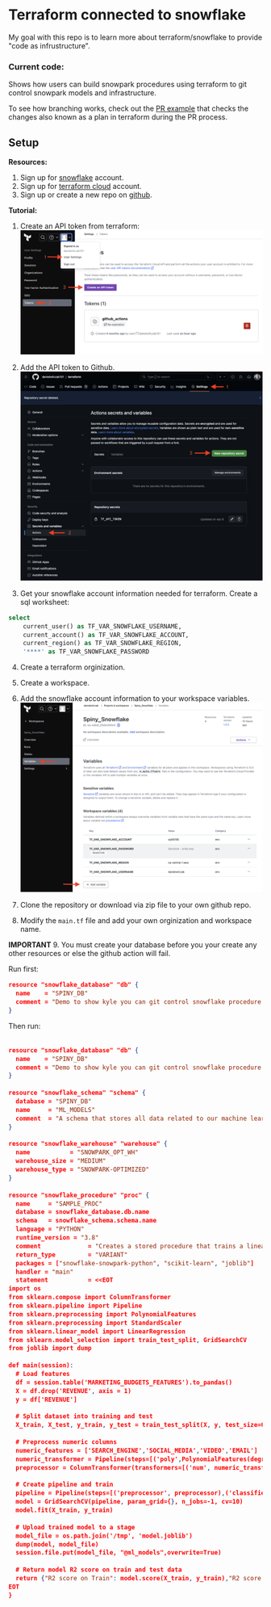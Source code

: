 # Terraform connected to snowflake
My goal with this repo is to learn more about terraform/snowflake to provide "code as infrustructure".

### Current code:
Shows how users can build snowpark procedures using terraform to git control snowpark models and infrastructure.

To see how branching works, check out the [PR example](https://github.com/danielwilczak101/terraform/pull/5) that checks the changes also known as a plan in terraform during the PR process.

## Setup

**Resources:**
1. Sign up for [snowflake](https://signup.snowflake.com/) account.
2. Sign up for [terraform cloud](https://www.terraform.io/) account.
3. Sign up or create a new repo on [github](https://github.com/).

**Tutorial:**
1. Create an API token from terraform:
![terraform api token](./images/terraform_api_token.png)

2. Add the API token to Github.
![terraform api token](./images/github_token.png)
  
3. Get your snowflake account information needed for terraform.
Create a sql worksheet:
```sql
select 
    current_user() as TF_VAR_SNOWFLAKE_USERNAME,
    current_account() as TF_VAR_SNOWFLAKE_ACCOUNT,
    current_region() as TF_VAR_SNOWFLAKE_REGION,
    '****' as TF_VAR_SNOWFLAKE_PASSWORD
```

4. Create a terraform orginization.
5. Create a workspace.

6. Add the snowflake account information to your workspace variables.
![terraform api token](./images/terraform_variables.png)

7. Clone the repository or download via zip file to your own github repo.

8.  Modify the ``main.tf`` file and add your own orginization and workspace name.

**IMPORTANT**
9. You must create your database before you your create any other resources or else the github action will fail.

Run first:
```json
resource "snowflake_database" "db" {
  name    = "SPINY_DB"
  comment = "Demo to show kyle you can git control snowflake procedure for ML models."
}
```

Then run:
```json

resource "snowflake_database" "db" {
  name    = "SPINY_DB"
  comment = "Demo to show kyle you can git control snowflake procedure for ML models."
}

resource "snowflake_schema" "schema" {
  database = "SPINY_DB"
  name     = "ML_MODELS"
  comment  = "A schema that stores all data related to our machine learning models."
}

resource "snowflake_warehouse" "warehouse" {
  name           = "SNOWPARK_OPT_WH"
  warehouse_size = "MEDIUM"
  warehouse_type = "SNOWPARK-OPTIMIZED"
}

resource "snowflake_procedure" "proc" {
  name     = "SAMPLE_PROC"
  database = snowflake_database.db.name
  schema   = snowflake_schema.schema.name
  language = "PYTHON"
  runtime_version = "3.8"
  comment             = "Creates a stored procedure that trains a linear regression model"
  return_type         = "VARIANT"
  packages = ["snowflake-snowpark-python", "scikit-learn", "joblib"]
  handler = "main"
  statement           = <<EOT
import os
from sklearn.compose import ColumnTransformer
from sklearn.pipeline import Pipeline
from sklearn.preprocessing import PolynomialFeatures
from sklearn.preprocessing import StandardScaler
from sklearn.linear_model import LinearRegression
from sklearn.model_selection import train_test_split, GridSearchCV
from joblib import dump

def main(session):
  # Load features
  df = session.table('MARKETING_BUDGETS_FEATURES').to_pandas()
  X = df.drop('REVENUE', axis = 1)
  y = df['REVENUE']

  # Split dataset into training and test
  X_train, X_test, y_train, y_test = train_test_split(X, y, test_size=0.2, random_state = 42)

  # Preprocess numeric columns
  numeric_features = ['SEARCH_ENGINE','SOCIAL_MEDIA','VIDEO','EMAIL']
  numeric_transformer = Pipeline(steps=[('poly',PolynomialFeatures(degree = 2)),('scaler', StandardScaler())])
  preprocessor = ColumnTransformer(transformers=[('num', numeric_transformer, numeric_features)])

  # Create pipeline and train
  pipeline = Pipeline(steps=[('preprocessor', preprocessor),('classifier', LinearRegression(n_jobs=-1))])
  model = GridSearchCV(pipeline, param_grid={}, n_jobs=-1, cv=10)
  model.fit(X_train, y_train)

  # Upload trained model to a stage
  model_file = os.path.join('/tmp', 'model.joblib')
  dump(model, model_file)
  session.file.put(model_file, "@ml_models",overwrite=True)

  # Return model R2 score on train and test data
  return {"R2 score on Train": model.score(X_train, y_train),"R2 score on Test": model.score(X_test, y_test)}
EOT
}

```